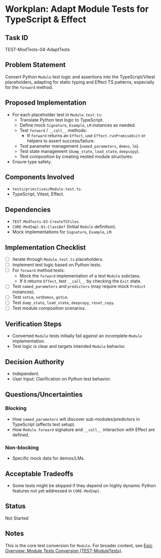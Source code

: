 # Workplan: Adapt Module Tests for TypeScript & Effect

## Task ID
TEST-ModTests-04-AdaptTests

## Problem Statement
Convert Python `Module` test logic and assertions into the TypeScript/Vitest placeholders, adapting for static typing and Effect TS patterns, especially for the `forward` method.

## Proposed Implementation
- For each placeholder test in `Module.test.ts`:
    - Translate Python test logic to TypeScript.
    - Define mock `Signature`, `Example`, `LM` instances as needed.
    - Test `forward` / `__call__` methods:
        - If `forward` returns an `Effect`, use `Effect.runPromiseExit` or helpers to assert success/failure.
    - Test parameter management (`named_parameters`, `demos`, `lm`).
    - Test state management (`dump_state`, `load_state`, `deepcopy`).
    - Test composition by creating nested module structures.
- Ensure type safety.

## Components Involved
- `tests/primitives/Module.test.ts`.
- TypeScript, Vitest, Effect.

## Dependencies
- `TEST-ModTests-03-CreateTSFiles`.
- `CORE-ModImpl-01-ClassDef` (Initial `Module` definition).
- Mock implementations for `Signature`, `Example`, `LM`.

## Implementation Checklist
- [ ] Iterate through `Module.test.ts` placeholders.
- [ ] Implement test logic based on Python tests.
- [ ] For `forward` method tests:
    - Mock the `forward` implementation of a test `Module` subclass.
    - If it returns `Effect`, test `__call__` by checking the `Exit` state.
- [ ] Test `named_parameters` and `predictors` (may require mock `Predict` instances).
- [ ] Test `setLm`, `setDemos`, `getLm`.
- [ ] Test `dump_state`, `load_state`, `deepcopy`, `reset_copy`.
- [ ] Test module composition scenarios.

## Verification Steps
- Converted `Module` tests initially fail against an incomplete `Module` implementation.
- Test logic is clear and targets intended `Module` behavior.

## Decision Authority
- Independent.
- User Input: Clarification on Python test behavior.

## Questions/Uncertainties
### Blocking
- How `named_parameters` will discover sub-modules/predictors in TypeScript (affects test setup).
- How `Module.forward` signature and `__call__` interaction with Effect are defined.

### Non-blocking
- Specific mock data for demos/LMs.

## Acceptable Tradeoffs
- Some tests might be skipped if they depend on highly dynamic Python features not yet addressed in `CORE-ModImpl`.

## Status
Not Started

## Notes
This is the core test conversion for `Module`.
For broader context, see [Epic Overview: Module Tests Conversion (TEST-ModuleTests)](../../docs/planning/workplans/TEST-ModuleTests.md).